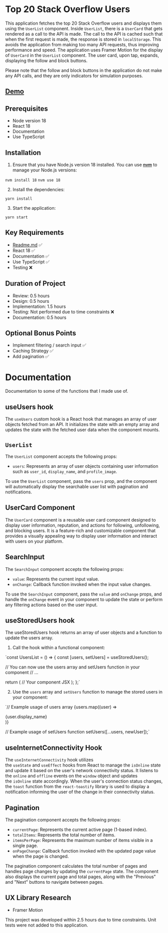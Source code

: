 # **Top 20 Stack Overflow Users**

This application fetches the top 20 Stack Overflow users and displays them using the `UserList` component. Inside `UserList`, there is a `UserCard` that gets rendered as a call to the API is made. The call to the API is cached such that when the first request is made, the response is stored in `localStorage`. This avoids the application from making too many API requests, thus improving performance and speed. The application uses Framer Motion for the display of `UserCard` in the `UserList` component. The user card, upon tap, expands, displaying the follow and block buttons.

Please note that the follow and block buttons in the application do not make any API calls, and they are only indicators for simulation purposes.


##  [Demo](https://stackoverflow-top-20.vercel.app)
## **Prerequisites**

- Node version 18
- React 18
- Documentation
- Use TypeScript

## **Installation**

1. Ensure that you have Node.js version 18 installed. You can use ~~[nvm](https://github.com/nvm-sh/nvm)~~ to manage your Node.js versions:

`nvm install 18`
`nvm use 18`

2. Install the dependencies:

`yarn install`

3. Start the application:

`yarn start`

## **Key Requirements**

- [Readme.md](http://Readme.md) ✅
- React 18 ✅
- Documentation ✅
- Use TypeScript ✅
- Testing ❌

## **Duration of Project**

- Review: 0.5 hours
- Design: 0.5 hours
- Implementation: 1.5 hours
- Testing: Not performed due to time constraints ❌
- Documentation: 0.5 hours

## **Optional Bonus Points**

- Implement filtering / search input ✅
- Caching Strategy ✅
- Add pagination ✅

# Documentation

Documentation to some of the functions that I made use of.

## useUsers hook

The `useUsers` custom hook is a React hook that manages an array of user objects fetched from an API. It initializes the state with an empty array and updates the state with the fetched user data when the component mounts.

## `UserList`

The `UserList` component accepts the following props:

- `users`: Represents an array of user objects containing user information such as `user_id`, `display_name`, and `profile_image`.

To use the `UserList` component, pass the `users` prop, and the component will automatically display the searchable user list with pagination and notifications.

## UserCard **Component**

The `UserCard` component is a reusable user card component designed to display user information, reputation, and actions for following, unfollowing, and blocking users. It is a feature-rich and customizable component that provides a visually appealing way to display user information and interact with users on your platform.

## SearchInput

The `SearchInput` component accepts the following props:

- `value`: Represents the current input value.
- `onChange`: Callback function invoked when the input value changes.

To use the `SearchInput` component, pass the `value` and `onChange` props, and handle the `onChange` event in your component to update the state or perform any filtering actions based on the user input.

## useStoredUsers hook

The useStoredUsers hook returns an array of user objects and a function to update the users array.

1. Call the hook within a functional component:

`const UsersList = () => {
  const [users, setUsers] = useStoredUsers();

  // You can now use the users array and setUsers function in your component
  // ...

  return (
    // Your component JSX
  );
};`

2. Use the `users` array and `setUsers` function to manage the stored users in your component:

`// Example usage of users array
{users.map((user) => <div key={user.user_id}>{user.display_name}</div>)}

// Example usage of setUsers function
setUsers([...users, newUser]);`

## useInternetConnectivity Hook

The `useInternetConnectivity` hook utilizes the `useState` and `useEffect` hooks from React to manage the `isOnline` state and update it based on the user's network connectivity status. It listens to the `online` and `offline` events on the `window` object and updates the `isOnline` state accordingly. When the user's connection status changes, the `toast` function from the `react-toastify` library is used to display a notification informing the user of the change in their connectivity status.

## **Pagination**

The pagination component accepts the following props:

- `currentPage`: Represents the current active page (1-based index).
- `totalItems`: Represents the total number of items.
- `itemsPerPage`: Represents the maximum number of items visible in a single page.
- `onPageChange`: Callback function invoked with the updated page value when the page is changed.

The pagination component calculates the total number of pages and handles page changes by updating the `currentPage` state. The component also displays the current page and total pages, along with the "Previous" and "Next" buttons to navigate between pages.

## **UX Library Research**

- Framer Motion

This project was developed within 2.5 hours due to time constraints. Unit tests were not added to this application.

